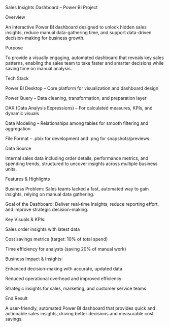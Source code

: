 Sales Insights Dashboard – Power BI Project

Overview

An interactive Power BI dashboard designed to unlock hidden sales insights, reduce manual data-gathering time, and support data-driven decision-making for business growth.

Purpose

To provide a visually engaging, automated dashboard that reveals key sales patterns, enabling the sales team to take faster and smarter decisions while saving time on manual analysis.

Tech Stack

Power BI Desktop – Core platform for visualization and dashboard design

Power Query – Data cleaning, transformation, and preparation layer

DAX (Data Analysis Expressions) – For calculated measures, KPIs, and dynamic visuals

Data Modeling – Relationships among tables for smooth filtering and aggregation

File Format – .pbix for development and .png for snapshots/previews

Data Source

Internal sales data including order details, performance metrics, and spending trends, structured to uncover insights across multiple business units.

Features & Highlights

Business Problem:
Sales teams lacked a fast, automated way to gain insights, relying on manual data gathering.

Goal of the Dashboard:
Deliver real-time insights, reduce reporting effort, and improve strategic decision-making.

Key Visuals & KPIs:

Sales order insights with latest data

Cost savings metrics (target: 10% of total spend)

Time efficiency for analysts (saving 20% of manual work)

Business Impact & Insights:

Enhanced decision-making with accurate, updated data

Reduced operational overhead and improved efficiency

Strategic insights for sales, marketing, and customer service teams

End Result

A user-friendly, automated Power BI dashboard that provides quick and actionable sales insights, driving better decisions and measurable cost savings.
